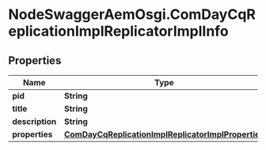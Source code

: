 # NodeSwaggerAemOsgi.ComDayCqReplicationImplReplicatorImplInfo

## Properties

Name | Type | Description | Notes
------------ | ------------- | ------------- | -------------
**pid** | **String** |  | [optional] 
**title** | **String** |  | [optional] 
**description** | **String** |  | [optional] 
**properties** | [**ComDayCqReplicationImplReplicatorImplProperties**](ComDayCqReplicationImplReplicatorImplProperties.md) |  | [optional] 


